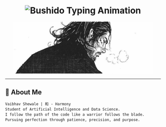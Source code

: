 <h1 align="center">
  <img src="https://readme-typing-svg.demolab.com?font=Noto+Serif+JP&size=24&pause=1000&color=E91E63&center=true&vCenter=true&width=600&lines=守+破+離+|+Shu-Ha-Ri;Path+of+the+Samurai+Coder;Discipline.+Focus.+Honor.⚔️" alt="Bushido Typing Animation" />
</h1>

<p align="center">
  <img src="https://raw.githubusercontent.com/vaibhavsss/vaibhavsss/main/assets/bushido-banner.png" width="90%" alt="Bushido Banner">
</p>

---

## 🧘 About Me

```txt
Vaibhav Shewale | 和 - Harmony  
Student of Artificial Intelligence and Data Science.  
I follow the path of the code like a warrior follows the blade.  
Pursuing perfection through patience, precision, and purpose.
